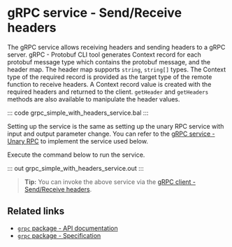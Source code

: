 # gRPC service - Send/Receive headers

The gRPC service allows receiving headers and sending headers to a gRPC server. gRPC - Protobuf CLI tool generates Context record for each protobuf message type which contains the protobuf message, and the header map. The header map supports `string`, `string[]` types. The Context type of the required record is provided as the target type of the remote function to receive headers. A Context record value is created with the required headers and returned to the client. `getHeader` and `getHeaders` methods are also available to manipulate the header values.

   ::: code grpc_simple_with_headers_service.bal :::

Setting up the service is the same as setting up the unary RPC service with input and output parameter change. You can refer to the [gRPC service - Unary RPC](/learn/by-example/grpc-service-unary/) to implement the service used below.

Execute the command below to run the service.

   ::: out grpc_simple_with_headers_service.out :::

>**Tip:** You can invoke the above service via the [gRPC client - Send/Receive headers](/learn/by-example/grpc-client-headers/).

## Related links
- [`grpc` package - API documentation](https://lib.ballerina.io/ballerina/grpc/latest)
- [`grpc` package - Specification](/spec/grpc/)
